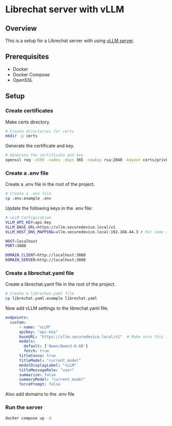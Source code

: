 # Librechat server with vLLM 

## Overview
This is a setup for a Librechat server with using [vLLM server](https://github.com/SecureDevice-DevOps/vllm-server).

## Prerequisites
- Docker
- Docker Compose
- OpenSSL

## Setup

### Create certificates 
Make certs directory.
```bash
# Create directories for certs
mkdir -p certs
```

Generate the certificate and key.
```bash
# Generate the certificate and key
openssl req -x509 -nodes -days 365 -newkey rsa:2048 -keyout certs/privkey.pem -out certs/fullchain.pem -config certs/req.cnf
```

### Create a .env file
Create a .env file in the root of the project.
```bash
# Create a .env file
cp .env.example .env
```
Update the following keys in the .env file:
```bash
# vLLM Configuration
VLLM_API_KEY=api-key
VLLM_BASE_URL=https://vllm.securedevice.local/v1
VLLM_HOST_DNS_MAPPING=vllm.securedevice.local:192.168.44.3 # For some reason docker cannot resolve the dns

HOST=localhost
PORT=3080

DOMAIN_CLIENT=http://localhost:3080
DOMAIN_SERVER=http://localhost:3080

```



### Create a librechat.yaml file
Create a librechat.yaml file in the root of the project.
```bash
# Create a librechat.yaml file
cp librechat.yaml.example librechat.yaml
```

Now add vLLM settings to the librechat.yaml file.
```yaml
endpoints:
  custom:
      - name: "vLLM"
      apiKey: "api-key"
      baseURL: "https://vllm.securedevice.local/v1"  # Make sure this is HTTPS
      models:
        default: ['Qwen/Qwen3-0.6B']
        fetch: true
      titleConvo: true
      titleModel: "current_model"
      modelDisplayLabel: "vLLM"
      titleMessageRole: "user"
      summarize: false
      summaryModel: "current_model"
      forcePrompt: false
```


Also add domains to the .env file 

### Run the server
```bash
docker compose up -d
```
